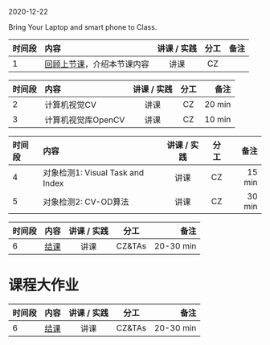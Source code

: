 2020-12-22

Bring Your Laptop and smart phone  to Class. 

| 时间段 |  内容  | 讲课 / 实践 |  分工  |  备注  |
| :------- |:----------------------|:----------:|:--------:|---:|
|   1  |  [回顾上节课](../WW14/WW14-Plan.md)，介绍本节课内容  |  讲课    |     CZ     |        |

| 时间段 |  内容  | 讲课 / 实践 |  分工  |  备注  |
| :------- |:----------------------|:----------:|:--------:|---:|
|   2   | 计算机视觉CV  |  讲课    |    CZ    |    20 min     |
|   3   | 计算机视觉库OpenCV   |  讲课    |   CZ      |   10 min      |


| 时间段 |  内容  | 讲课 / 实践 |  分工  |  备注  |
| :------- |:----------------------|:----------:|:--------:|---:|
|   4   | 对象检测1: Visual Task and Index | 讲课   |  CZ | 15 min |
|   5   | 对象检测2: CV-OD算法 | 讲课   |  CZ |  30 min  |


| 时间段 |  内容  | 讲课 / 实践 |  分工  |  备注  |
| :------- |:----------------------|:----------:|:--------:|---:|
|   6   | [结课](Conclusion.md)       |  讲课 |    CZ&TAs  |  20-30 min   |

# 课程大作业

| 时间段 |  内容  | 讲课 / 实践 |  分工  |  备注  |
| :------- |:----------------------|:----------:|:--------:|---:|
|   6   | [结课](Conclusion.md)       |  讲课 |    CZ&TAs  |  20-30 min   |
